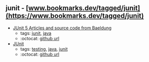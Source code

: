 junit - [www.bookmarks.dev/tagged/junit](https://www.bookmarks.dev/tagged/junit)
---
* [JUnit 5 Articles and source code from Baeldung](https://github.com/eugenp/tutorials/tree/master/testing-modules/junit-5)
    * tags: [junit](../tags/junit.md), [java](../tags/java.md)
    * :octocat: [github url](https://github.com/eugenp/tutorials/tree/master/testing-modules/junit-5)
* [JUnit](http://junit.org/)
    * tags: [testing](../tags/testing.md), [java](../tags/java.md), [junit](../tags/junit.md)
    * :octocat: [github url](https://github.com/junit-team/junit4)
